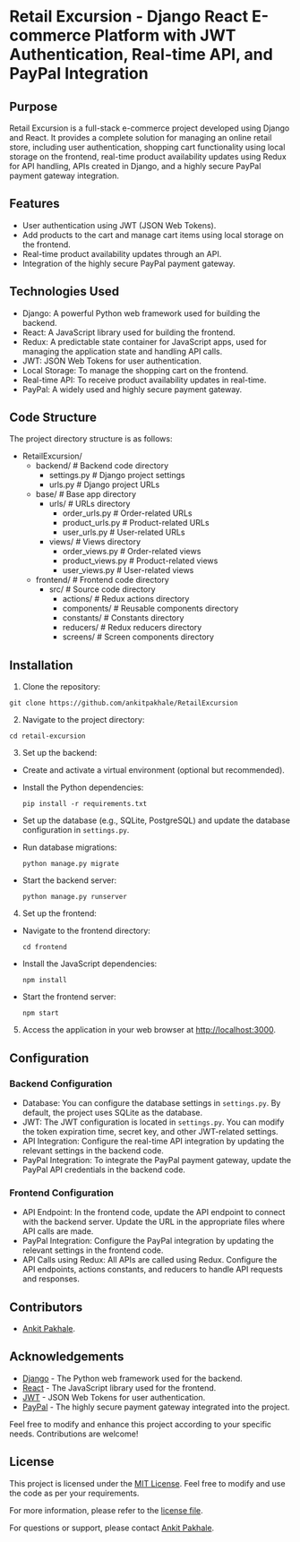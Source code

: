 # Retail Excursion - Django React E-commerce Platform with JWT Authentication, Real-time API, and PayPal Integration

## Purpose

Retail Excursion is a full-stack e-commerce project developed using Django and React. It provides a complete solution for managing an online retail store, including user authentication, shopping cart functionality using local storage on the frontend, real-time product availability updates using Redux for API handling, APIs created in Django, and a highly secure PayPal payment gateway integration.

## Features

- User authentication using JWT (JSON Web Tokens).
- Add products to the cart and manage cart items using local storage on the frontend.
- Real-time product availability updates through an API.
- Integration of the highly secure PayPal payment gateway.

## Technologies Used

- Django: A powerful Python web framework used for building the backend.
- React: A JavaScript library used for building the frontend.
- Redux: A predictable state container for JavaScript apps, used for managing the application state and handling API calls.
- JWT: JSON Web Tokens for user authentication.
- Local Storage: To manage the shopping cart on the frontend.
- Real-time API: To receive product availability updates in real-time.
- PayPal: A widely used and highly secure payment gateway.


## Code Structure

The project directory structure is as follows:

- RetailExcursion/
   - backend/                  # Backend code directory
      - settings.py            # Django project settings
      - urls.py                # Django project URLs
   - base/                     # Base app directory
      - urls/                  # URLs directory
         - order_urls.py       # Order-related URLs
         - product_urls.py     # Product-related URLs
         - user_urls.py        # User-related URLs
      - views/                 # Views directory
         - order_views.py      # Order-related views
         - product_views.py    # Product-related views
         - user_views.py       # User-related views
   - frontend/                 # Frontend code directory
      - src/                   # Source code directory
         - actions/            # Redux actions directory
         - components/         # Reusable components directory
         - constants/          # Constants directory
         - reducers/           # Redux reducers directory
         - screens/            # Screen components directory

## Installation

1. Clone the repository:

```
git clone https://github.com/ankitpakhale/RetailExcursion

```

2. Navigate to the project directory:

```
cd retail-excursion

```

3. Set up the backend:

- Create and activate a virtual environment (optional but recommended).
- Install the Python dependencies:

  ```
  pip install -r requirements.txt
  ```

- Set up the database (e.g., SQLite, PostgreSQL) and update the database configuration in `settings.py`.
- Run database migrations:

  ```
  python manage.py migrate
  ```

- Start the backend server:

  ```
  python manage.py runserver
  ```

4. Set up the frontend:

- Navigate to the frontend directory:

  ```
  cd frontend
  ```

- Install the JavaScript dependencies:

  ```
  npm install
  ```

- Start the frontend server:

  ```
  npm start
  ```

5. Access the application in your web browser at [http://localhost:3000](http://localhost:3000).

## Configuration

### Backend Configuration

- Database: You can configure the database settings in `settings.py`. By default, the project uses SQLite as the database.
- JWT: The JWT configuration is located in `settings.py`. You can modify the token expiration time, secret key, and other JWT-related settings.
- API Integration: Configure the real-time API integration by updating the relevant settings in the backend code.
- PayPal Integration: To integrate the PayPal payment gateway, update the PayPal API credentials in the backend code.

### Frontend Configuration

- API Endpoint: In the frontend code, update the API endpoint to connect with the backend server. Update the URL in the appropriate files where API calls are made.
- PayPal Integration: Configure the PayPal integration by updating the relevant settings in the frontend code.
- API Calls using Redux: All APIs are called using Redux. Configure the API endpoints, actions constants, and reducers to handle API requests and responses.

## Contributors

- [Ankit Pakhale](mailto:akp3067@gmail.com).

## Acknowledgements

- [Django](https://www.djangoproject.com/) - The Python web framework used for the backend.
- [React](https://reactjs.org/) - The JavaScript library used for the frontend.
- [JWT](https://jwt.io/) - JSON Web Tokens for user authentication.
- [PayPal](https://www.paypal.com/) - The highly secure payment gateway integrated into the project.

Feel free to modify and enhance this project according to your specific needs. Contributions are welcome!

## License

This project is licensed under the [MIT License](LICENSE). Feel free to modify and use the code as per your requirements.

For more information, please refer to the [license file](LICENSE).

For questions or support, please contact [Ankit Pakhale](mailto:akp3067@gmail.com).

